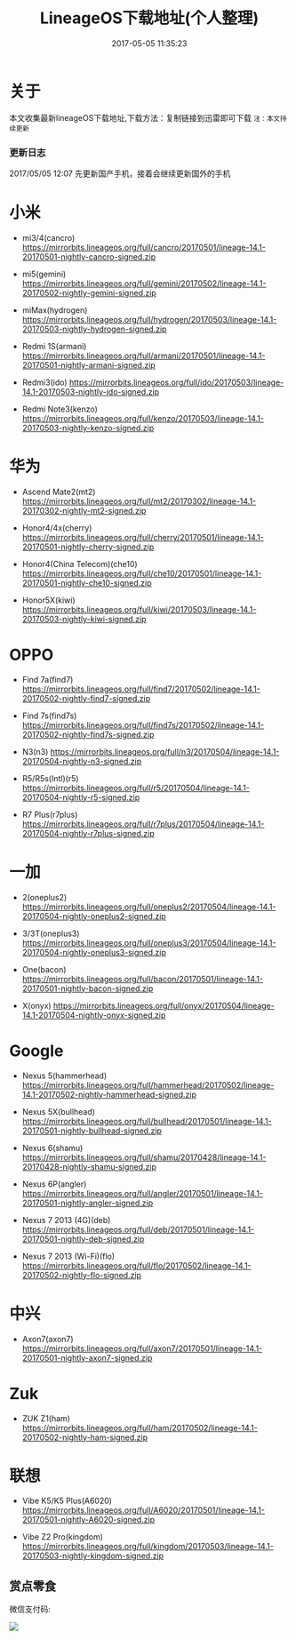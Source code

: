 ﻿---
title: LineageOS下载地址(个人整理)
date: 2017-05-05 11:35:23
tags: [下载地址,LineageOS]
categories: LineageOS
---

# 关于
本文收集最新lineageOS下载地址,下载方法：复制链接到迅雷即可下载
`注：本文持续更新`

### 更新日志
2017/05/05 12:07 先更新国产手机，接着会继续更新国外的手机

# 小米
- mi3/4(cancro)
  https://mirrorbits.lineageos.org/full/cancro/20170501/lineage-14.1-20170501-nightly-cancro-signed.zip

- mi5(gemini)
  https://mirrorbits.lineageos.org/full/gemini/20170502/lineage-14.1-20170502-nightly-gemini-signed.zip

- miMax(hydrogen)
  https://mirrorbits.lineageos.org/full/hydrogen/20170503/lineage-14.1-20170503-nightly-hydrogen-signed.zip

- Redmi 1S(armani)
  https://mirrorbits.lineageos.org/full/armani/20170501/lineage-14.1-20170501-nightly-armani-signed.zip

- Redmi3(ido)
  https://mirrorbits.lineageos.org/full/ido/20170503/lineage-14.1-20170503-nightly-ido-signed.zip

- Redmi Note3(kenzo)
  https://mirrorbits.lineageos.org/full/kenzo/20170503/lineage-14.1-20170503-nightly-kenzo-signed.zip

# 华为

- Ascend Mate2(mt2)
  https://mirrorbits.lineageos.org/full/mt2/20170302/lineage-14.1-20170302-nightly-mt2-signed.zip

- Honor4/4x(cherry)
  https://mirrorbits.lineageos.org/full/cherry/20170501/lineage-14.1-20170501-nightly-cherry-signed.zip

- Honor4(China Telecom)(che10)
  https://mirrorbits.lineageos.org/full/che10/20170501/lineage-14.1-20170501-nightly-che10-signed.zip

- Honor5X(kiwi)
  https://mirrorbits.lineageos.org/full/kiwi/20170503/lineage-14.1-20170503-nightly-kiwi-signed.zip

# OPPO

- Find 7a(find7)
  https://mirrorbits.lineageos.org/full/find7/20170502/lineage-14.1-20170502-nightly-find7-signed.zip

- Find 7s(find7s)
  https://mirrorbits.lineageos.org/full/find7s/20170502/lineage-14.1-20170502-nightly-find7s-signed.zip

- N3(n3)
  https://mirrorbits.lineageos.org/full/n3/20170504/lineage-14.1-20170504-nightly-n3-signed.zip

- R5/R5s(Intl)(r5)
  https://mirrorbits.lineageos.org/full/r5/20170504/lineage-14.1-20170504-nightly-r5-signed.zip

- R7 Plus(r7plus)
  https://mirrorbits.lineageos.org/full/r7plus/20170504/lineage-14.1-20170504-nightly-r7plus-signed.zip

# 一加

- 2(oneplus2)
https://mirrorbits.lineageos.org/full/oneplus2/20170504/lineage-14.1-20170504-nightly-oneplus2-signed.zip

- 3/3T(oneplus3)
 https://mirrorbits.lineageos.org/full/oneplus3/20170504/lineage-14.1-20170504-nightly-oneplus3-signed.zip

- One(bacon)
  https://mirrorbits.lineageos.org/full/bacon/20170501/lineage-14.1-20170501-nightly-bacon-signed.zip

- X(onyx)
  https://mirrorbits.lineageos.org/full/onyx/20170504/lineage-14.1-20170504-nightly-onyx-signed.zip

# Google

- Nexus 5(hammerhead)
  https://mirrorbits.lineageos.org/full/hammerhead/20170502/lineage-14.1-20170502-nightly-hammerhead-signed.zip

- Nexus 5X(bullhead)
  https://mirrorbits.lineageos.org/full/bullhead/20170501/lineage-14.1-20170501-nightly-bullhead-signed.zip

- Nexus 6(shamu)
  https://mirrorbits.lineageos.org/full/shamu/20170428/lineage-14.1-20170428-nightly-shamu-signed.zip

- Nexus 6P(angler)
  https://mirrorbits.lineageos.org/full/angler/20170501/lineage-14.1-20170501-nightly-angler-signed.zip

- Nexus 7 2013 (4G)(deb)
  https://mirrorbits.lineageos.org/full/deb/20170501/lineage-14.1-20170501-nightly-deb-signed.zip

- Nexus 7 2013 (Wi-Fi)(flo)
  https://mirrorbits.lineageos.org/full/flo/20170502/lineage-14.1-20170502-nightly-flo-signed.zip

# 中兴

- Axon7(axon7)
  https://mirrorbits.lineageos.org/full/axon7/20170501/lineage-14.1-20170501-nightly-axon7-signed.zip

# Zuk

- ZUK Z1(ham)
  https://mirrorbits.lineageos.org/full/ham/20170502/lineage-14.1-20170502-nightly-ham-signed.zip

# 联想

- Vibe K5/K5 Plus(A6020)
  https://mirrorbits.lineageos.org/full/A6020/20170501/lineage-14.1-20170501-nightly-A6020-signed.zip

- Vibe Z2 Pro(kingdom)
  https://mirrorbits.lineageos.org/full/kingdom/20170503/lineage-14.1-20170503-nightly-kingdom-signed.zip


## 赏点零食

微信支付码:

![](http://op4e089f0.bkt.clouddn.com/wechatcode.jpg)